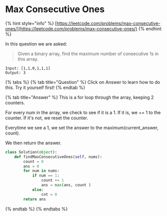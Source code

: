 # Max Consecutive Ones

{% hint style="info" %}
[https://leetcode.com/problems/max-consecutive-ones/](https://leetcode.com/problems/max-consecutive-ones/)
{% endhint %}

In this question we are asked:

> Given a binary array, find the maximum number of consecutive 1s in this array.

```text
Input: [1,1,0,1,1,1]
Output: 3
```

{% tabs %}
{% tab title="Question" %}
Click on Answer to learn how to do this. Try it yourself first!
{% endtab %}

{% tab title="Answer" %}
This is a for loop through the array, keeping 2 counters.

For every num in the array, we check to see if it is a 1. If it is, we += 1 to the counter. If it's not, we reset the counter.

Everytime we see a 1, we set the answer to the maximum\(current\_answer, count\). 

We then return the answer.

```python
class Solution(object):
    def findMaxConsecutiveOnes(self, nums):
        count = 0
        ans = 0
        for num in nums:
            if num == 1:
                count += 1
                ans = max(ans, count )
            else:
                cnt = 0
        return ans
```
{% endtab %}
{% endtabs %}

